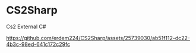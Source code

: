 # CS2Sharp
Cs2 External C#


https://github.com/erdem224/CS2Sharp/assets/25739030/ab51f112-dc22-4b3c-98ed-641c172c29fc
